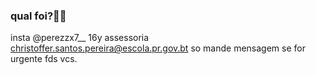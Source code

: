 ### qual foi?😵‍💫 
insta @perezzx7__
16y
assessoria christoffer.santos.pereira@escola.pr.gov.bt
so mande mensagem se for urgente 
fds vcs.
